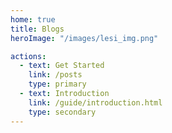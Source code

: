 ```yaml
---
home: true
title: Blogs
heroImage: "/images/lesi_img.png"

actions:
  - text: Get Started
    link: /posts
    type: primary
  - text: Introduction
    link: /guide/introduction.html
    type: secondary
---
```

